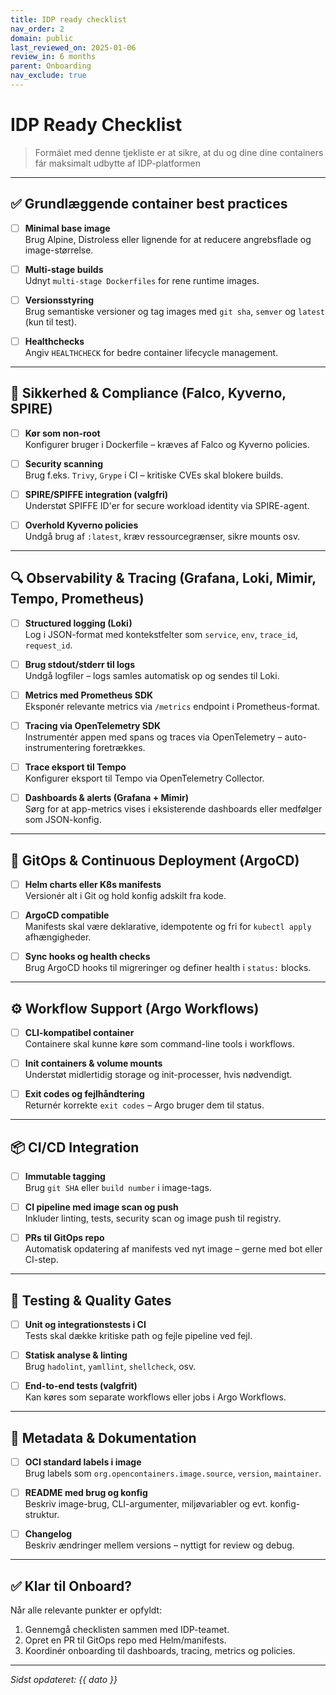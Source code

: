 ```yaml
---
title: IDP ready checklist
nav_order: 2
domain: public
last_reviewed_on: 2025-01-06
review_in: 6 months
parent: Onboarding
nav_exclude: true
---
```


# IDP Ready Checklist

> Formáìet med denne tjekliste er at sikre, at du og dine dine containers fár maksimalt udbytte af IDP-platformen 

---

## ✅ Grundlæggende container best practices

- [ ] **Minimal base image**  
  Brug Alpine, Distroless eller lignende for at reducere angrebsflade og image-størrelse.

- [ ] **Multi-stage builds**  
  Udnyt `multi-stage Dockerfiles` for rene runtime images.

- [ ] **Versionsstyring**  
  Brug semantiske versioner og tag images med `git sha`, `semver` og `latest` (kun til test).

- [ ] **Healthchecks**  
  Angiv `HEALTHCHECK` for bedre container lifecycle management.

---

## 🔐 Sikkerhed & Compliance (Falco, Kyverno, SPIRE)

- [ ] **Kør som non-root**  
  Konfigurer bruger i Dockerfile – kræves af Falco og Kyverno policies.

- [ ] **Security scanning**  
  Brug f.eks. `Trivy`, `Grype` i CI – kritiske CVEs skal blokere builds.

- [ ] **SPIRE/SPIFFE integration (valgfri)**  
  Understøt SPIFFE ID'er for secure workload identity via SPIRE-agent.

- [ ] **Overhold Kyverno policies**  
  Undgå brug af `:latest`, kræv ressourcegrænser, sikre mounts osv.

---

## 🔍 Observability & Tracing (Grafana, Loki, Mimir, Tempo, Prometheus)

- [ ] **Structured logging (Loki)**  
  Log i JSON-format med kontekstfelter som `service`, `env`, `trace_id`, `request_id`.

- [ ] **Brug stdout/stderr til logs**  
  Undgå logfiler – logs samles automatisk op og sendes til Loki.

- [ ] **Metrics med Prometheus SDK**  
  Eksponér relevante metrics via `/metrics` endpoint i Prometheus-format.

- [ ] **Tracing via OpenTelemetry SDK**  
  Instrumentér appen med spans og traces via OpenTelemetry – auto-instrumentering foretrækkes.

- [ ] **Trace eksport til Tempo**  
  Konfigurer eksport til Tempo via OpenTelemetry Collector.

- [ ] **Dashboards & alerts (Grafana + Mimir)**  
  Sørg for at app-metrics vises i eksisterende dashboards eller medfølger som JSON-konfig.

---

## 🤖 GitOps & Continuous Deployment (ArgoCD)

- [ ] **Helm charts eller K8s manifests**  
  Versionér alt i Git og hold konfig adskilt fra kode.

- [ ] **ArgoCD compatible**  
  Manifests skal være deklarative, idempotente og fri for `kubectl apply` afhængigheder.

- [ ] **Sync hooks og health checks**  
  Brug ArgoCD hooks til migreringer og definer health i `status:` blocks.

---

## ⚙️ Workflow Support (Argo Workflows)

- [ ] **CLI-kompatibel container**  
  Containere skal kunne køre som command-line tools i workflows.

- [ ] **Init containers & volume mounts**  
  Understøt midlertidig storage og init-processer, hvis nødvendigt.

- [ ] **Exit codes og fejlhåndtering**  
  Returnér korrekte `exit codes` – Argo bruger dem til status.

---

## 📦 CI/CD Integration

- [ ] **Immutable tagging**  
  Brug `git SHA` eller `build number` i image-tags.

- [ ] **CI pipeline med image scan og push**  
  Inkluder linting, tests, security scan og image push til registry.

- [ ] **PRs til GitOps repo**  
  Automatisk opdatering af manifests ved nyt image – gerne med bot eller CI-step.

---

## 🧪 Testing & Quality Gates

- [ ] **Unit og integrationstests i CI**  
  Tests skal dække kritiske path og fejle pipeline ved fejl.

- [ ] **Statisk analyse & linting**  
  Brug `hadolint`, `yamllint`, `shellcheck`, osv.

- [ ] **End-to-end tests (valgfrit)**  
  Kan køres som separate workflows eller jobs i Argo Workflows.

---

## 📖 Metadata & Dokumentation

- [ ] **OCI standard labels i image**  
  Brug labels som `org.opencontainers.image.source`, `version`, `maintainer`.

- [ ] **README med brug og konfig**  
  Beskriv image-brug, CLI-argumenter, miljøvariabler og evt. konfig-struktur.

- [ ] **Changelog**  
  Beskriv ændringer mellem versions – nyttigt for review og debug.

---

## ✅ Klar til Onboard?

Når alle relevante punkter er opfyldt:

1. Gennemgå checklisten sammen med IDP-teamet.
2. Opret en PR til GitOps repo med Helm/manifests.
3. Koordinér onboarding til dashboards, tracing, metrics og policies.

---

*Sidst opdateret: {{ dato }}*

